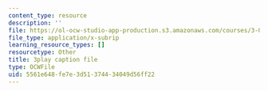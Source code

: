 ```yaml
---
content_type: resource
description: ''
file: https://ol-ocw-studio-app-production.s3.amazonaws.com/courses/3-091sc-introduction-to-solid-state-chemistry-fall-2010/5561e648fe7e3d51374434049d56ff22_2eLeU6-0W7E.srt
file_type: application/x-subrip
learning_resource_types: []
resourcetype: Other
title: 3play caption file
type: OCWFile
uid: 5561e648-fe7e-3d51-3744-34049d56ff22
---
```

